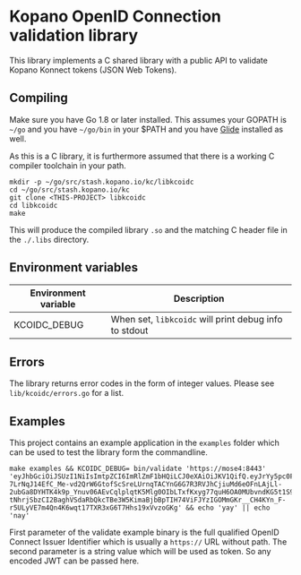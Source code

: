 # Kopano OpenID Connection validation library

This library implements a C shared library with a public API to validate Kopano
Konnect tokens (JSON Web Tokens).

## Compiling

Make sure you have Go 1.8 or later installed. This assumes your GOPATH is `~/go`
and you have `~/go/bin` in your $PATH and you have [Glide](https://github.com/Masterminds/glide)
installed as well.

As this is a C library, it is furthermore assumed that there is a working C
compiler toolchain in your path.

```
mkdir -p ~/go/src/stash.kopano.io/kc/libkcoidc
cd ~/go/src/stash.kopano.io/kc
git clone <THIS-PROJECT> libkcoidc
cd libkcoidc
make
```

This will produce the compiled library `.so` and the matching C header file in
the `./.libs` directory.

## Environment variables

| Environment variable       | Description                                   |
|----------------------------|-----------------------------------------------|
| KCOIDC_DEBUG               | When set, `libkcoidc` will print debug info to stdout  |

## Errors

The library returns error codes in the form of integer values. Please see
`lib/kcoidc/errors.go` for a list.

## Examples

This project contains an example application in the `examples` folder which can
be used to test the library form the commandline.

```
make examples && KCOIDC_DEBUG= bin/validate 'https://mose4:8443' 'eyJhbGciOiJSUzI1NiIsImtpZCI6ImRlZmF1bHQiLCJ0eXAiOiJKV1QifQ.eyJrYy5pc0FjY2Vzc1Rva2VuIjp0cnVlLCJrYy5hdXRob3JpemVkU2NvcGVzIjpbIm9wZW5pZCIsInByb2ZpbGUiLCJlbWFpbCJdLCJhdWQiOiJwbGF5Z3JvdW5kLXRydXN0ZWQuanMiLCJleHAiOjE1MTYyOTEzMTEsImlhdCI6MTUxNjI5MDcxMSwiaXNzIjoiaHR0cHM6Ly9tb3NlNDo4NDQzIiwic3ViIjoidWlkPXVzZXIxLG91PXVzZXJzLGRjPWZhcm1lcixkYz1sYW4iLCJrYy5pZGVudGl0eSI6eyJrYy5pLmRuIjoiSm9uYXMgQnJla2tlIiwia2MuaS51biI6InVzZXIxIn19.A28u8R_Euv492qVsIEub5836qo3wzinM8up78vFVEZ1o48PA7-7LrNqJ14EfC_Me-vd2QrW6GtofScSreLUrnqTACYnG6G7R3RVJhCjiuMd6eOFnLAjLl-2ubGa8DYHTK4k9p_Ynuv06AEvCqlplqtK5Mlg0OIbLTxfKxyg77quH6OA0MUbvndKG5t1S9ADj3v39OlSzdpnvSV8LKs7soCtXfotR6Bg8xSXdBI-tNhrjSbzCI2BaghVSdaRbQkcTBe3W5KimaBjbBpTIH74ViFJYzIGOMmGKr__CH4KYn_F-r5ULyVE7m4Qn4K6wqt17TXR3xG6T7Hhs19xVvzoGKg' && echo 'yay' || echo 'nay'
```

First parameter of the validate example binary is the full qualified OpenID
Connect Issuer Identifier which is usually a `https://` URL without path. The
second parameter is a string value which will be used as token. So any encoded
JWT can be passed here.
